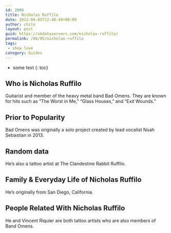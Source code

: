 ```yaml
---
id: 2096
title: Nicholas Ruffilo
date: 2012-04-05T12:48:49+00:00
author: chito
layout: post
guid: https://ukdataservers.com/nicholas-ruffilo/
permalink: /04/05/nicholas-ruffilo
tags:
 - show love
category: Guides
---
```


* some text
{: toc}
          
          
## Who is  Nicholas Ruffilo
                  
                  
                  
Guitarist and member of the heavy metal band Bad Omens. They are known for hits such as &#8220;The Worst in Me,&#8221; &#8220;Glass Houses,&#8221; and &#8220;Exit Wounds.&#8221;
                  
                
                
                
## Prior to Popularity 
                  
                  
                  
Bad Omens was originally a solo project created by lead vocalist Noah Sebastian in 2013.
                  
                
                
                
## Random data 
                  
                  
                  
He&#8217;s also a tattoo artist at The Clandestine Rabbit Ruffilo.
                  
                
                
                
## Family & Everyday Life of Nicholas Ruffilo
                  
                  
                  
He&#8217;s originally from San Diego, California.
                  
                
                
                
## People Related With  Nicholas Ruffilo
                  
                  
                  
He and Vincent Riquier are both tattoo artists who are also members of Band Omens.
                  
                
              
            
          
          
          
    
    
  
